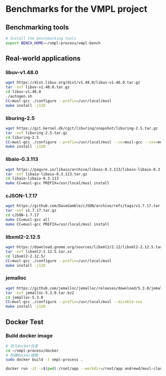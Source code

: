 # Benchmarks for the VMPL project

## Benchmarking tools

```bash
# Install the benchmarking tools
export BENCH_HOME=~/vmpl-process/vmpl-bench
```

## Real-world applications

### libuv-v1.48.0

```bash
wget https://dist.libuv.org/dist/v1.48.0/libuv-v1.48.0.tar.gz
tar -xvf libuv-v1.48.0.tar.gz
cd libuv-v1.48.0
./autogen.sh
CC=musl-gcc ./configure --prefix=/usr/local/musl
make install -j128
```

### liburing-2.5

```bash
wget https://git.kernel.dk/cgit/liburing/snapshot/liburing-2.5.tar.gz
tar -xvf liburing-2.5.tar.gz
cd liburing-2.5
CC=musl-gcc ./configure --prefix=/usr/local/musl --cc=musl-gcc --cxx=musl-gcc
make install -j128
```

### libaio-0.3.113

```bash
wget https://pagure.io/libaio/archive/libaio-0.3.113/libaio-libaio-0.3.113.tar.gz
tar -xvf libaio-libaio-0.3.113.tar.gz
cd libaio-libaio-0.3.113
make CC=musl-gcc PREFIX=/usr/local/musl install
```

### cJSON-1.7.17

```bash
wget https://github.com/DaveGamble/cJSON/archive/refs/tags/v1.7.17.tar.gz
tar -xvf v1.7.17.tar.gz
cd cJSON-1.7.17
make CC=musl-gcc all
make CC=musl-gcc PREFIX=/usr/local/musl install
```

### libxml2-2.12.5

```bash
wget https://download.gnome.org/sources/libxml2/2.12/libxml2-2.12.5.tar.xz
tar -xvf libxml2-2.12.5.tar.xz
cd libxml2-2.12.5/
CC=musl-gcc ./configure --prefix=/usr/local/musl
make install -j128
```

### jemalloc

```bash
wget https://github.com/jemalloc/jemalloc/releases/download/5.3.0/jemalloc-5.3.0.tar.bz2
tar -xvf jemalloc-5.3.0.tar.bz2
cd jemalloc-5.3.0
CC=musl-gcc ./configure --prefix=/usr/local/musl --disable-cxx
make install -j128
```

## Docker Test

### Build docker image

```bash
# 进入docker目录
cd ~/vmpl-process/docker
# 构建docker镜像
sudo docker build -t vmpl-process .
```

```bash
docker run -it -v$(pwd):/root/app --workdir=/root/app andrewd/musl-clang /bin/bash
```
